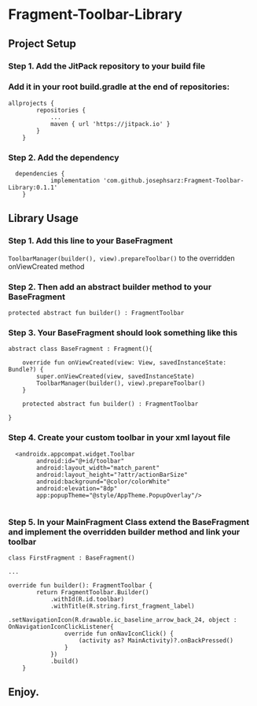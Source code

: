 # Fragment-Toolbar-Library

## Project Setup

### Step 1. Add the JitPack repository to your build file
### Add it in your root build.gradle at the end of repositories:

```
allprojects {
		repositories {
			...
			maven { url 'https://jitpack.io' }
		}
	}
```

### Step 2. Add the dependency

```
  dependencies {
	        implementation 'com.github.josephsarz:Fragment-Toolbar-Library:0.1.1'
	}
```


## Library Usage

### Step 1. Add this line to your BaseFragment

`ToolbarManager(builder(), view).prepareToolbar()` to the overridden onViewCreated method

### Step 2. Then add an abstract builder method to your BaseFragment

`protected abstract fun builder() : FragmentToolbar`

### Step 3. Your BaseFragment should look something like this
```
abstract class BaseFragment : Fragment(){

    override fun onViewCreated(view: View, savedInstanceState: Bundle?) {
        super.onViewCreated(view, savedInstanceState)
        ToolbarManager(builder(), view).prepareToolbar()
    }

    protected abstract fun builder() : FragmentToolbar

}
```

### Step 4. Create your custom toolbar in your xml layout file

```
  <androidx.appcompat.widget.Toolbar
        android:id="@+id/toolbar"
        android:layout_width="match_parent"
        android:layout_height="?attr/actionBarSize"
        android:background="@color/colorWhite"
        android:elevation="8dp"
        app:popupTheme="@style/AppTheme.PopupOverlay"/>
        
```

### Step 5. In your MainFragment Class extend the BaseFragment and implement the overridden builder method and link your toolbar

```
class FirstFragment : BaseFragment() 

...

override fun builder(): FragmentToolbar {
        return FragmentToolbar.Builder()
            .withId(R.id.toolbar)
            .withTitle(R.string.first_fragment_label)
                .setNavigationIcon(R.drawable.ic_baseline_arrow_back_24, object : OnNavigationIconClickListener{
                override fun onNavIconClick() {
                    (activity as? MainActivity)?.onBackPressed()
                }
            })
            .build()
    }

```

## Enjoy.









